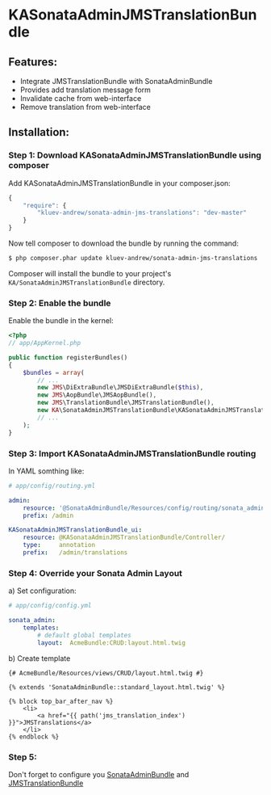 KASonataAdminJMSTranslationBundle
====================

Features:
--------------
- Integrate JMSTranslationBundle with SonataAdminBundle
- Provides add translation message form
- Invalidate cache from web-interface
- Remove translation from web-interface

Installation:
--------------

### Step 1: Download KASonataAdminJMSTranslationBundle using composer

Add KASonataAdminJMSTranslationBundle in your composer.json:

```js
{
    "require": {
        "kluev-andrew/sonata-admin-jms-translations": "dev-master"
    }
}
```

Now tell composer to download the bundle by running the command:

``` bash
$ php composer.phar update kluev-andrew/sonata-admin-jms-translations
```

Composer will install the bundle to your project's `KA/SonataAdminJMSTranslationBundle` directory.

### Step 2: Enable the bundle

Enable the bundle in the kernel:

``` php
<?php
// app/AppKernel.php

public function registerBundles()
{
    $bundles = array(
        // ...
        new JMS\DiExtraBundle\JMSDiExtraBundle($this),
        new JMS\AopBundle\JMSAopBundle(),
        new JMS\TranslationBundle\JMSTranslationBundle(),
        new KA\SonataAdminJMSTranslationBundle\KASonataAdminJMSTranslationBundle(),
        // ...
    );
}
```

### Step 3: Import KASonataAdminJMSTranslationBundle routing

In YAML somthing like:

``` yaml
# app/config/routing.yml

admin:
    resource: '@SonataAdminBundle/Resources/config/routing/sonata_admin.xml'
    prefix: /admin

KASonataAdminJMSTranslationBundle_ui:
    resource: @KASonataAdminJMSTranslationBundle/Controller/
    type:     annotation
    prefix:   /admin/translations
```

### Step 4: Override your Sonata Admin Layout

a) Set configuration:

``` yaml
# app/config/config.yml

sonata_admin:
    templates:
        # default global templates
        layout:  AcmeBundle:CRUD:layout.html.twig
```

b) Create template
```
{# AcmeBundle/Resources/views/CRUD/layout.html.twig #}

{% extends 'SonataAdminBundle::standard_layout.html.twig' %}

{% block top_bar_after_nav %}
    <li>
        <a href="{{ path('jms_translation_index') }}">JMSTranslations</a>
    </li>
{% endblock %}
```

### Step 5:
Don't forget to configure you [SonataAdminBundle](https://github.com/sonata-project/SonataAdminBundle) and [JMSTranslationBundle](https://github.com/schmittjoh/JMSTranslationBundle)


